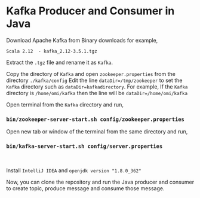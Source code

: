 # Kafka Producer and Consumer in Java

Download Apache Kafka from Binary downloads for example,

`Scala 2.12  - kafka_2.12-3.5.1.tgz`

Extract the `.tgz` file and rename it as `Kafka`.

Copy the directory of `Kafka` and open `zookeeper.properties` from the directory `./kafka/config`
Edit the line `dataDir=/tmp/zookeeper` to set the `Kafka` directory such as `dataDir=kafkadirectory`. For example,
If the `Kafka` directory is `/home/omi/kafka` then the line will be `dataDir=/home/omi/kafka`

Open terminal from the `Kafka` directory and run,
### `bin/zookeeper-server-start.sh config/zookeeper.properties`

Open new tab or window of the terminal from the same directory and run,
### `bin/kafka-server-start.sh config/server.properties`
<br>

Install `IntelliJ IDEA` and `openjdk version "1.8.0_362"`

Now, you can clone the repository and run the Java producer and consumer to create topic, produce message and consume those message.




